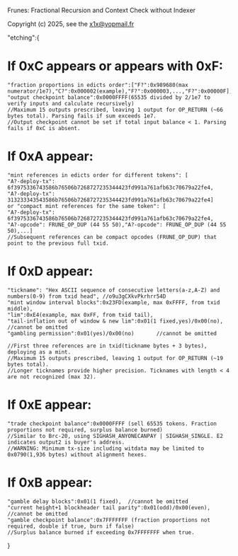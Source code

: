 Frunes: Fractional Recursion and Context Check without Indexer

Copyright (c) 2025, see the x1x@yopmail.fr

"etching":{
# If 0xC appears or appears with 0xF:
	"fraction proportions in edicts order":["F?":0x989680(max numerator/1e7),"C?":0x000002(example),"F?":0x000003,...,"F?":0x00000F],
	"output checkpoint balance":0x0000FFFF(65535 divided by 2/1e7 to verify inputs and calculate recursively)
	//Maximum 15 outputs prescribed, leaving 1 output for OP_RETURN (~66 bytes total). Parsing fails if sum exceeds 1e7.
	//Output checkpoint cannot be set if total input balance < 1. Parsing fails if 0xC is absent.

# If 0xA appear:
	"mint references in edicts order for different tokens": [
    "A?-deploy-tx": 6f3975336743586b76506b7268727235344423fd991a761afb63c70679a22fe4,
    "A?-deploy-tx": 313233343543586b76506b7268727235344423fd991a761afb63c70679a22fe4]
	or "compact mint references for the same token": [
    "A?-deploy-tx": 6f3975336743586b76506b7268727235344423fd991a761afb63c70679a22fe4,
    "A?-opcode": FRUNE_OP_DUP (44 55 50),"A?-opcode": FRUNE_OP_DUP (44 55 50),...]
	//Subsequent references can be compact opcodes (FRUNE_OP_DUP) that point to the previous full txid.

# If 0xD appear:
	"tickname": "Hex ASCII sequence of consecutive letters(a-z,A-Z) and numbers(0-9) from txid head", //o9u3gCXkvPkrhrr54D
	"mint window interval blocks":0x23FD(example, max 0xFFFF, from txid middle),
	"lim":0xE4(example, max 0xFF, from txid tail),
	"tail-inflation out of window & new lim":0x01(1 fixed,yes)/0x00(no),     //cannot be omitted
	"gambling permission":0x01(yes)/0x00(no)       //cannot be omitted

	//First three references are in txid(tickname bytes + 3 bytes), deploying as a mint.
	//Maximum 15 outputs prescribed, leaving 1 output for OP_RETURN (~19 bytes total).
	//Longer ticknames provide higher precision. Ticknames with length < 4 are not recognized (max 32).

# If 0xE appear:
	"trade checkpoint balance":0x0000FFFF (sell 65535 tokens. Fraction proportions not required, surplus balance burned)
	//Similar to Brc-20, using SIGHASH_ANYONECANPAY | SIGHASH_SINGLE. E2 indicates output2 is buyer's address.
	//WARNING: Minimum tx-size including witdata may be limited to 0x0790(1,936 bytes) without alignment hexes.

# If 0xB appear:
	"gamble delay blocks":0x01(1 fixed),  //cannot be omitted
	"current height+1 blockheader tail parity":0x01(odd)/0x00(even),  //cannot be omitted
	"gamble checkpoint balance":0x7FFFFFFF (fraction proportions not required, double if true, burn if false)
	//Surplus balance burned if exceeding 0x7FFFFFFF when true.
}
